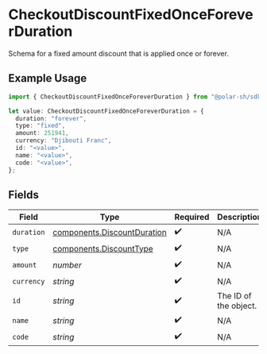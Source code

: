 # CheckoutDiscountFixedOnceForeverDuration

Schema for a fixed amount discount that is applied once or forever.

## Example Usage

```typescript
import { CheckoutDiscountFixedOnceForeverDuration } from "@polar-sh/sdk/models/components";

let value: CheckoutDiscountFixedOnceForeverDuration = {
  duration: "forever",
  type: "fixed",
  amount: 251941,
  currency: "Djibouti Franc",
  id: "<value>",
  name: "<value>",
  code: "<value>",
};
```

## Fields

| Field                                                                      | Type                                                                       | Required                                                                   | Description                                                                |
| -------------------------------------------------------------------------- | -------------------------------------------------------------------------- | -------------------------------------------------------------------------- | -------------------------------------------------------------------------- |
| `duration`                                                                 | [components.DiscountDuration](../../models/components/discountduration.md) | :heavy_check_mark:                                                         | N/A                                                                        |
| `type`                                                                     | [components.DiscountType](../../models/components/discounttype.md)         | :heavy_check_mark:                                                         | N/A                                                                        |
| `amount`                                                                   | *number*                                                                   | :heavy_check_mark:                                                         | N/A                                                                        |
| `currency`                                                                 | *string*                                                                   | :heavy_check_mark:                                                         | N/A                                                                        |
| `id`                                                                       | *string*                                                                   | :heavy_check_mark:                                                         | The ID of the object.                                                      |
| `name`                                                                     | *string*                                                                   | :heavy_check_mark:                                                         | N/A                                                                        |
| `code`                                                                     | *string*                                                                   | :heavy_check_mark:                                                         | N/A                                                                        |